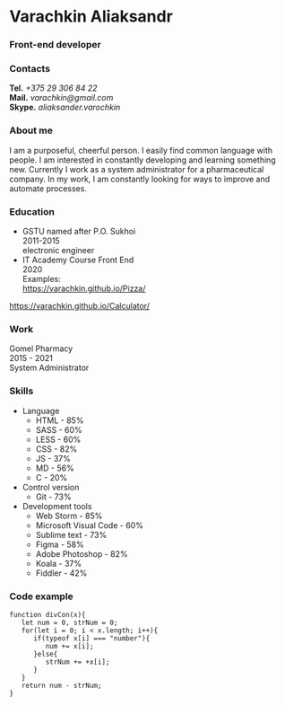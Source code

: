 # Varachkin Aliaksandr
### Front-end developer


### Contacts
**Tel.** _+375 29 306 84 22_\
**Mail.**  _varachkin@gmail.com_\
**Skype.** _aliaksander.varochkin_

### About me
   I am a purposeful, cheerful person. I easily find common language with people. I am interested in constantly developing and learning something new. Currently I work as a system administrator for a pharmaceutical company. In my work, I am constantly looking for ways to improve and automate processes.

### Education

* GSTU named after P.O. Sukhoi\
  2011-2015\
  electronic engineer
* IT Academy Course Front End\
2020\
Examples:\
<https://varachkin.github.io/Pizza/>


<https://varachkin.github.io/Calculator/>

### Work

Gomel Pharmacy\
2015 - 2021\
System Administrator

### Skills

* Language
   + HTML - 85%
   + SASS - 60%
   + LESS - 60%
   + CSS - 82%
   + JS - 37%
   + MD - 56%
   + C - 20%
* Control version
   + Git - 73%
* Development tools
   + Web Storm - 85%
   + Microsoft Visual Code - 60%
   + Sublime text - 73%
   + Figma - 58%
   + Adobe Photoshop - 82%
   + Koala - 37%
   + Fiddler - 42%

### Code example

```
function divCon(x){
   let num = 0, strNum = 0;
   for(let i = 0; i < x.length; i++){
      if(typeof x[i] === "number"){
         num += x[i];
      }else{
         strNum += +x[i];
      }
   }
   return num - strNum;
}
```